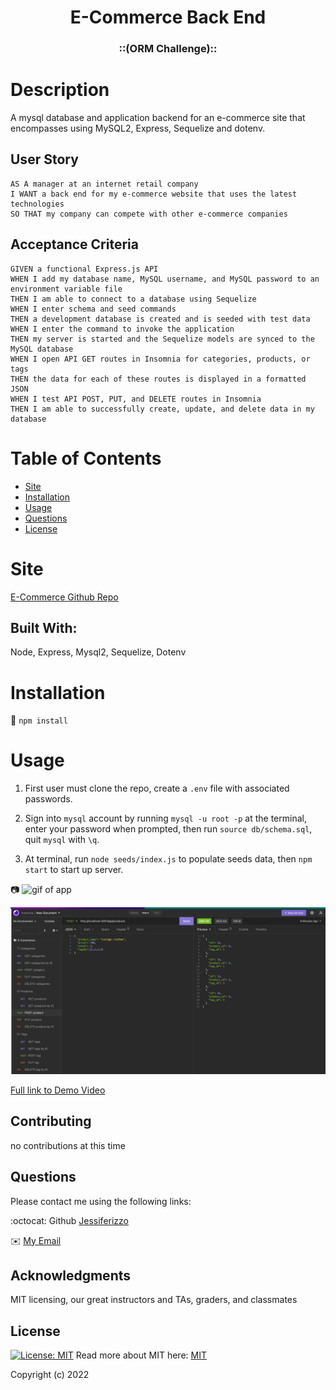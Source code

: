 <h1 align="center"> E-Commerce Back End</h1>  
  
<h3 align="center">::(ORM Challenge):: </h3>

  # Description
  A mysql database and application backend for an e-commerce site that encompasses using MySQL2, Express, Sequelize and dotenv.

  ## User Story
  
```
AS A manager at an internet retail company
I WANT a back end for my e-commerce website that uses the latest technologies
SO THAT my company can compete with other e-commerce companies
```
  
## Acceptance Criteria
  
``` 
GIVEN a functional Express.js API
WHEN I add my database name, MySQL username, and MySQL password to an environment variable file
THEN I am able to connect to a database using Sequelize
WHEN I enter schema and seed commands
THEN a development database is created and is seeded with test data
WHEN I enter the command to invoke the application
THEN my server is started and the Sequelize models are synced to the MySQL database
WHEN I open API GET routes in Insomnia for categories, products, or tags
THEN the data for each of these routes is displayed in a formatted JSON
WHEN I test API POST, PUT, and DELETE routes in Insomnia
THEN I am able to successfully create, update, and delete data in my database
```
  
  # Table of Contents
  * [Site](#site)
  * [Installation](#installation)
  * [Usage](#usage)
  * [Questions](#questions)
  * [License](#license)
  
  # Site 
  [E-Commerce Github Repo](https://github.com/Jessiferizzo/E-Commerce.git)


  ## Built With:
  Node, Express, Mysql2, Sequelize,  Dotenv
  
  # Installation
  💾 
  `npm install`
  
  # Usage
  1. First user must clone the repo, create a `.env` file with associated passwords. 

  2. Sign into `mysql` account by running `mysql -u root -p` at the terminal, enter your password when prompted, then run `source db/schema.sql`, quit `mysql` with `\q`.
  
  3. At terminal, run `node seeds/index.js` to populate seeds data, then `npm start` to start up server. 

   📷 
   ![gif of app](./assets/animation/Untitled_%20Jun%2020%2C%202022%207_20%20AM.gif)

   ![picture of post](./assets/animation/Screen%20Shot%202022-06-20%20at%207.26.48%20AM.png)

   [Full link to Demo Video](https://drive.google.com/file/d/1A8X8V8nwJ2DYVrtVI0Qs2HNRqRM1j5eV/view)
  

  ## Contributing
   no contributions at this time
  
  ## Questions
  Please contact me using the following links:

  :octocat: Github [Jessiferizzo](https://github.com/jessiferizzo) 

  ✉️ [My Email](mailto:jsisavath2@gmail.com)

  ## Acknowledgments
 MIT licensing, our great instructors and TAs, graders, and classmates

  ## License
  [![License: MIT](https://img.shields.io/badge/License-MIT-green.svg)](https://opensource.org/licenses/MIT)
  Read more about MIT here:
  [MIT](https://opensource.org/licenses/MIT)

  Copyright (c) 2022 